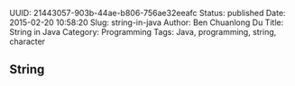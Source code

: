 UUID: 21443057-903b-44ae-b806-756ae32eeafc
Status: published
Date: 2015-02-20 10:58:20
Slug: string-in-java
Author: Ben Chuanlong Du
Title: String in Java
Category: Programming
Tags: Java, programming, string, character

## String

